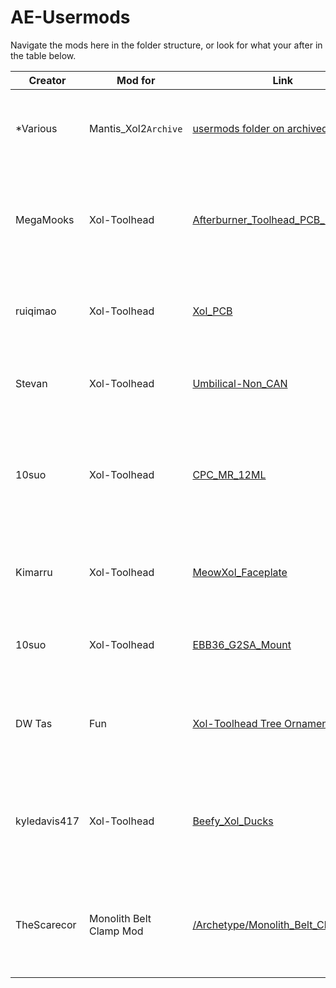 # AE-Usermods
Navigate the mods here in the folder structure, or look for what your after in the table below.

| Creator      | Mod for              | Link                                                                                                      | Description                                                                    |
| ---------    | -------------------- | --------------------------------------------------------------------------------------------------------- | ------------------------------------------------------------------------------ |
| *Various     | Mantis_Xol2`Archive` | [usermods folder on archived repo](https://github.com/Armchair-Engineering/Mantis-Xol/tree/main/usermods) | Just a link to the old mods so they don't get forgotten.                       |
| MegaMooks    | Xol-Toolhead         | [Afterburner_Toolhead_PCB_Mount](Xol-Toolhead/Afterburner_Toolhead_PCB_Mount)                             | A Mount for the Hartk afterburner PCB to use with Xol-Toolhead on Xol-Carriage |
| ruiqimao     | Xol-Toolhead         | [Xol_PCB](Xol-Toolhead/Xol_PCB)                                                                           | Carabiner-compatible toolhead PCB for Xol-Toolhead                             |
| Stevan       | Xol-Toolhead         | [Umbilical-Non_CAN](Xol-Toolhead/Umbilical-Non_CAN)                                                       | Umbilical mounts for Xol-Toolhead - PG7, PG9                                   |
| 10suo        | Xol-Toolhead         | [CPC_MR_12ML](Xol-Toolhead/CPC_MR_12ML)                                                                   | Carriage and belt clip adapted to the non MGN12H size of CPC MR 12ML rails     |
| Kimarru      | Xol-Toolhead         | [MeowXol_Faceplate](Xol-Toolhead/MeowXol_Faceplate)                                                       | Faceplate for Xol-Toolhead that has cat ears and a paw logo                    |
| 10suo        | Xol-Toolhead         | [EBB36_G2SA_Mount](Xol-Toolhead/EBB36_G2SA_Mount)                                                         | Mount for EBB36 CAN board on G2SA extruder                                     |
| DW Tas       | Fun                  | [Xol-Toolhead Tree Ornament](Xol-Toolhead/Xol-Extras/Ornaments/)                                          | A mini Xol-Toolhead to hang on your tree for the holiday season                |
| kyledavis417 |   Xol-Toolhead       | [Beefy_Xol_Ducks](Xol-Toolhead/Beefy_Xol_Ducks/)                                                          | Ducts for the xol toolhead with stronger walls and various tweaks               |
| TheScarecor |   Monolith Belt Clamp Mod       | [/Archetype/Monolith_Belt_Clamp_Mod](/Archetype/Monolith_Belt_Clamp_Mod)                               | Rail Mount mod for Monolith belt path and stronger belt tensions               |
